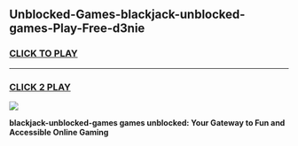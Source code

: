 
## Unblocked-Games-blackjack-unblocked-games-Play-Free-d3nie
<h3>
<a href="https://premium76.site?title=blackjack-unblocked-games&ref=20A">CLICK TO PLAY</a></h3>
<hr>

<h3>
<a href="https://premium76.site?title=blackjack-unblocked-games&ref=20A">CLICK 2 PLAY</a>
  
</h3>

<a href="https://premium76.site?title=blackjack-unblocked-games&ref=20A"><img src="https://clearcache.store/games.png"></a>


**blackjack-unblocked-games games unblocked: Your Gateway to Fun and Accessible Online Gaming**
